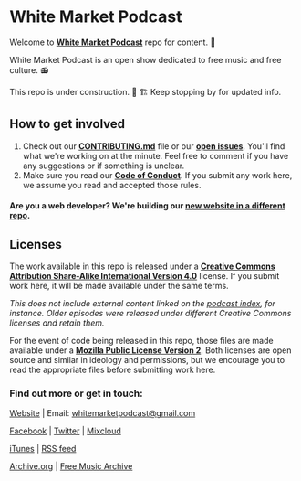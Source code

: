 # White Market Podcast

Welcome to **[White Market Podcast](https://www.whitemarketpodcast.eu/)** repo for content. 🤗

White Market Podcast is an open show dedicated to free music and free culture. 📻

This repo is under construction. 🚧 🏗️ Keep stopping by for updated info.

## How to get involved

1. Check out our **[CONTRIBUTING.md](https://github.com/WhiteMarketPodcast/whitemarketpodcast-repo/blob/master/CONTRIBUTING.md)** file or our **[open issues](https://github.com/WhiteMarketPodcast/whitemarketpodcast-repo/issues)**. You'll find what we're working on at the minute.  Feel free to comment if you have any suggestions or if something is unclear.
1. Make sure you read our **[Code of Conduct](https://github.com/WhiteMarketPodcast/whitemarketpodcast-repo/blob/master/CODE_OF_CONDUCT.md)**. If you submit any work here, we assume you read and accepted those rules.


#### Are you a web developer? We're building our [new website in a different repo](https://github.com/WhiteMarketPodcast/WMP-website/).



## Licenses

The work available in this repo is released under a **[Creative Commons Attribution Share-Alike International Version 4.0](https://github.com/WhiteMarketPodcast/whitemarketpodcast-repo/blob/master/LICENSE.md)** license. If you submit work here, it will be made available under the same terms.

*This does not include external content linked on the [podcast index](https://github.com/WhiteMarketPodcast/whitemarketpodcast-repo/blob/master/episodes/podcast_index.md), for instance. Older episodes were released under different Creative Commons licenses and retain them.*

For the event of code being released in this repo, those files are made available under a **[Mozilla Public License Version 2](https://github.com/WhiteMarketPodcast/whitemarketpodcast-repo/blob/master/LICENSE_CODE.md)**. Both licenses are open source and similar in ideology and permissions, but we encourage you to read the appropriate files before submitting work here.


### Find out more or get in touch:

[Website](https://www.whitemarketpodcast.eu/) | Email: whitemarketpodcast@gmail.com

[Facebook](https://www.facebook.com/whitemarketpodcast) | [Twitter](https://twitter.com/WhiteMarketCast) | [Mixcloud](https://www.mixcloud.com/whitemarketpodcast/)

[iTunes](https://itunes.apple.com/gb/podcast/white-market-podcast/id1033024096) | [RSS feed](http://www.whitemarketpodcast.co.uk/feed/podcast/)

[Archive.org](https://archive.org/details/@white_market_podcast) | [Free Music Archive](https://freemusicarchive.org/curator/programamarcabranca)
